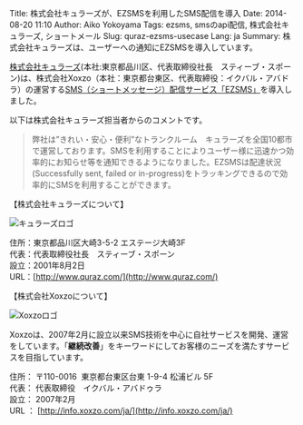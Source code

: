 Title: 株式会社キュラーズが、EZSMSを利用したSMS配信を導入
Date: 2014-08-20 11:10
Author: Aiko Yokoyama
Tags: ezsms, smsのapi配信, 株式会社キュラーズ, ショートメール
Slug: quraz-ezsms-usecase
Lang: ja
Summary: 株式会社キュラーズは、ユーザーへの通知にEZSMSを導入しています。

[株式会社キュラーズ](http://www.quraz.com/)(本社:東京都品川区、代表取締役社長　スティーブ・スポーン)は、株式会社Xoxzo（本社：東京都台東区、代表取締役：イクバル・アバドラ）の運営する[SMS（ショートメッセージ）配信サービス「EZSMS」](http://www.ezsms.biz/ja)を導入しました。 

以下は株式会社キュラーズ担当者からのコメントです。

> 弊社は”きれい・安心・便利”なトランクルーム　キュラーズを全国10都市で運営しております。SMSを利用することによりユーザー様に迅速かつ効率的にお知らせ等を通知できるようになりました。EZSMSは配達状況(Successfully sent, failed or in-progress)をトラッキングできるので効率的にSMSを利用することができます。

【株式会社キュラーズについて】

![キュラーズロゴ]({filename}/images/client-logos/quraz.jpg)

住所：東京都品川区大崎3-5-2 エステージ大崎3F  
代表：代表取締役社長　スティーブ・スポーン  
設立：2001年8月2日  
URL：[http://www.quraz.com/](http://www.quraz.com/)

【株式会社Xoxzoについて】

![Xoxzoロゴ]({filename}/images/xoxzo-logo-02.png)

Xoxzoは、2007年2月に設立以来SMS技術を中心に自社サービスを開発、運営をしています。「**継続改善**」をキーワードにしてお客様のニーズを満たすサービスを目指しています。

住所： 〒110-0016  東京都台東区台東 1-9-4 松浦ビル 5F  
代表： 代表取締役　イクバル・アバドゥラ  
設立： 2007年2月  
URL ： [http://info.xoxzo.com/ja/](http://info.xoxzo.com/ja/)

